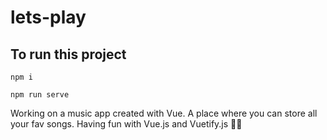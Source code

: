 # lets-play

## To run this project
```
npm i
```
```
npm run serve
```

Working on a music app created with Vue. A place where you can store all your fav songs. 
Having fun with Vue.js and Vuetify.js 💫🦄
